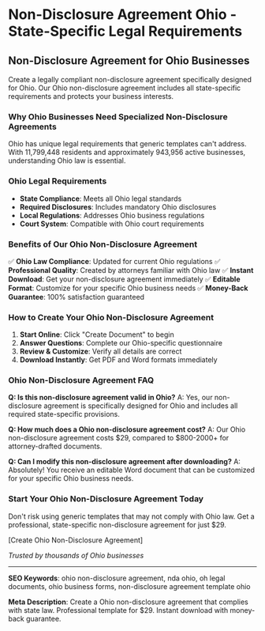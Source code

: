# Non-Disclosure Agreement Ohio - State-Specific Legal Requirements

## Non-Disclosure Agreement for Ohio Businesses

Create a legally compliant non-disclosure agreement specifically designed for Ohio. Our Ohio non-disclosure agreement includes all state-specific requirements and protects your business interests.

### Why Ohio Businesses Need Specialized Non-Disclosure Agreements

Ohio has unique legal requirements that generic templates can't address. With 11,799,448 residents and approximately 943,956 active businesses, understanding Ohio law is essential.

### Ohio Legal Requirements

- **State Compliance**: Meets all Ohio legal standards
- **Required Disclosures**: Includes mandatory Ohio disclosures
- **Local Regulations**: Addresses Ohio business regulations
- **Court System**: Compatible with Ohio court requirements

### Benefits of Our Ohio Non-Disclosure Agreement

✅ **Ohio Law Compliance**: Updated for current Ohio regulations
✅ **Professional Quality**: Created by attorneys familiar with Ohio law
✅ **Instant Download**: Get your non-disclosure agreement immediately
✅ **Editable Format**: Customize for your specific Ohio business needs
✅ **Money-Back Guarantee**: 100% satisfaction guaranteed

### How to Create Your Ohio Non-Disclosure Agreement

1. **Start Online**: Click "Create Document" to begin
2. **Answer Questions**: Complete our Ohio-specific questionnaire
3. **Review & Customize**: Verify all details are correct
4. **Download Instantly**: Get PDF and Word formats immediately

### Ohio Non-Disclosure Agreement FAQ

**Q: Is this non-disclosure agreement valid in Ohio?**
A: Yes, our non-disclosure agreement is specifically designed for Ohio and includes all required state-specific provisions.

**Q: How much does a Ohio non-disclosure agreement cost?**
A: Our Ohio non-disclosure agreement costs $29, compared to $800-2000+ for attorney-drafted documents.

**Q: Can I modify this non-disclosure agreement after downloading?**
A: Absolutely! You receive an editable Word document that can be customized for your specific Ohio business needs.

### Start Your Ohio Non-Disclosure Agreement Today

Don't risk using generic templates that may not comply with Ohio law. Get a professional, state-specific non-disclosure agreement for just $29.

[Create Ohio Non-Disclosure Agreement]

_Trusted by thousands of Ohio businesses_

---

**SEO Keywords**: ohio non-disclosure agreement, nda ohio, oh legal documents, ohio business forms, non-disclosure agreement template ohio

**Meta Description**: Create a Ohio non-disclosure agreement that complies with state law. Professional template for $29. Instant download with money-back guarantee.
